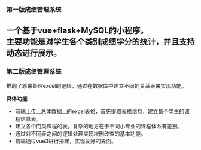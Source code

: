 ### 第一版成绩管理系统
一个基于vue+flask+MySQL的小程序。  
主要功能是对学生各个类别成绩学分的统计，并且支持动态进行展示。
---
### 第二版成绩管理系统
推翻了原来处理excel的逻辑，通过在数据库中建立不同的关系表来实现功能。

__具体功能__

- 前端上传__总体数据__的excel表格，首先提取表格信息，建立每个学生的课程信息表。
- 建立各个门类课程的表，复杂的地方在于不同小专业的课程体系有差别。
- 通过对不同表之间的逻辑处理实现增删改查的基本功能。
- 前端通过vue3进行搭建，实现友好的界面。
